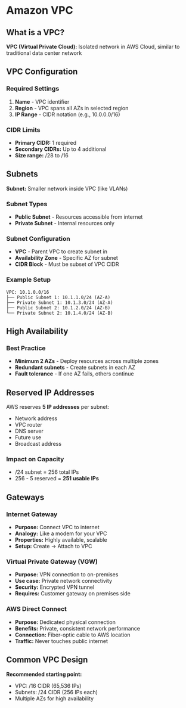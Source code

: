# Amazon VPC

## What is a VPC?

**VPC (Virtual Private Cloud):** Isolated network in AWS Cloud, similar to traditional data center network

## VPC Configuration

### Required Settings
1. **Name** - VPC identifier
2. **Region** - VPC spans all AZs in selected region
3. **IP Range** - CIDR notation (e.g., 10.0.0.0/16)

### CIDR Limits
- **Primary CIDR:** 1 required
- **Secondary CIDRs:** Up to 4 additional
- **Size range:** /28 to /16

## Subnets

**Subnet:** Smaller network inside VPC (like VLANs)

### Subnet Types
- **Public Subnet** - Resources accessible from internet
- **Private Subnet** - Internal resources only

### Subnet Configuration
- **VPC** - Parent VPC to create subnet in
- **Availability Zone** - Specific AZ for subnet
- **CIDR Block** - Must be subset of VPC CIDR

### Example Setup
```
VPC: 10.1.0.0/16
├── Public Subnet 1: 10.1.1.0/24 (AZ-A)
├── Private Subnet 1: 10.1.3.0/24 (AZ-A)
├── Public Subnet 2: 10.1.2.0/24 (AZ-B)
└── Private Subnet 2: 10.1.4.0/24 (AZ-B)
```

## High Availability

### Best Practice
- **Minimum 2 AZs** - Deploy resources across multiple zones
- **Redundant subnets** - Create subnets in each AZ
- **Fault tolerance** - If one AZ fails, others continue

## Reserved IP Addresses

AWS reserves **5 IP addresses** per subnet:
- Network address
- VPC router
- DNS server
- Future use
- Broadcast address

### Impact on Capacity
- /24 subnet = 256 total IPs
- 256 - 5 reserved = **251 usable IPs**

## Gateways

### Internet Gateway
- **Purpose:** Connect VPC to internet
- **Analogy:** Like a modem for your VPC
- **Properties:** Highly available, scalable
- **Setup:** Create → Attach to VPC

### Virtual Private Gateway (VGW)
- **Purpose:** VPN connection to on-premises
- **Use case:** Private network connectivity
- **Security:** Encrypted VPN tunnel
- **Requires:** Customer gateway on premises side

### AWS Direct Connect
- **Purpose:** Dedicated physical connection
- **Benefits:** Private, consistent network performance
- **Connection:** Fiber-optic cable to AWS location
- **Traffic:** Never touches public internet

## Common VPC Design

**Recommended starting point:**
- VPC: /16 CIDR (65,536 IPs)
- Subnets: /24 CIDR (256 IPs each)
- Multiple AZs for high availability